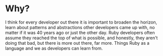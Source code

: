 # Why?

I think for every developer out there it is important to broaden the horizon,
learn about patterns and abstractions other developers came up with, no matter
if it was 40 years ago or just the other day. Ruby developers often assume
they reached the top of what is possible, and honestly, they aren't doing that
bad, but there is more out there, far more. Things Ruby as a language and we
as developers can learn from.
